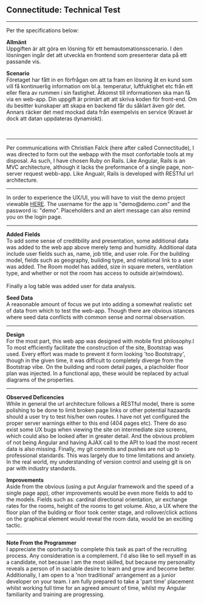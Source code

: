 <h2>Connectitude: Technical Test</h2>
<hr>
<p>Per the specifications below:</p>
<p><strong>Allmänt</strong><br>
Uppgiften är att göra en lösning för ett hemautomationsscenario. I den lösningen ingår det att utveckla en frontend som presenterar data på ett passande vis.</p>
<p><strong>Scenario</strong><br>
Företaget har fått in en förfrågan om att ta fram en lösning åt en kund som vill få kontinuerlig information om bl.a. temperatur, luftfuktighet etc från ett eller flera av rummen i sin fastighet. Åtkomst till informationen ska man få via en web-app. Din uppgift är primärt att att skriva koden för front-end. Om du besitter kunskaper att skapa en backend får du såklart även gör det. Annars räcker det med mockad data från exempelvis en service (Kravet är dock att datan uppdateras dynamiskt).</p>
<p><strong></strong><br></p>
<hr>
<p>Per communications with Christian Falck (here after called Connectitude), I was directed to form out the webapp with the msot confortable tools at my disposal. As such, I have chosen Ruby on Rails. Like Angular, Rails is an MVC architecture, although it lacks the preformance of a single page, non-server request webb-app. Like Angualr, Rails is developed with RESTful url architecture.</p>
<hr>
<p>In order to experience the UX/UI, you will have to visit the demo project viewable <a href="https://con-acs.herokuapp.com/">HERE</a>. The username for the app is "demo@demo.com" and the password is: "demo". Placeholders and an alert message can also remind you on the login page.</p>
<hr>
<p><strong>Added Fields</strong><br>
To add some sense of creditbility and presentation, some additional data was added to the web app above merely temp and humidity. Additional data include user fields such as, name, job title, and user role. For the building model, fields such as geography, building type, and relational link to a user was added. The Room model has added, size in square meters, ventilation type, and whether or not the room has access to outside air(windows).<br><br>Finally a log table was added user for data analysis.</p>
<p><strong>Seed Data</strong><br>
A reasonable amount of focus we put into adding a somewhat realistic set of data from which to test the web-app. Though there are obvious istances where seed data conflicts with common sense and normal observation.</p>
<hr>
<p><strong>Design</strong><br>
For the most part, this web app was designed with mobile first philosophy.l To most efficiently facilitate the construction of the site, Bootstrap was used. Every effort was made to prevent it form looking 'too Bootstrapy', though in the given time, it was difficult to completely diverge from the Bootstrap vibe. On the building and room detail pages, a placholder floor plan was injected. In a functional app, these would be replaced by actual diagrams of the properties.</p>
<hr>
<p><strong>Observed Deficencies</strong><br>
While in general the url architecture follows a RESTful model, there is some polishing to be done to limit broken page links or other potential hazaards should a user try to test his/her own routes. I have not yet configured the proper server warnings either to this end (404 pages etc). There do aso exist some UX bugs when viewing the site on intermediate size screens, which could also be looked after in greater detail. And the obvious problem of not being Angular and having AJAX call to the API to load the most recent data is also missing. Finally, my git commits and pushes are not up to professional standards. This was largely due to time limitations and anxiety. In the real world, my understanding of version control and useing git is on par with industry standards.</p>
<p><strong>Improvements</strong><br>
Aside from the obvious (using a put Angular framework and the speed of a single page app), other improvements would be even more fields to add to the models. Fields such as: cardinal directional orientation, air exchange rates for the rooms, height of the rooms to get volume. Also, a UX where the floor plan of the bulding or floor took center stage, and rollover/click actions on the graphical element would reveal the room data, would be an exciting tactic.</p>
<hr>
<p><strong>Note From the Programmer</strong><br>
I appreciate the oportunity to complete this task as part of the recruiting process. Any consideration is a complement. I'd also like to sell myself in as a candidate, not because I am the most skilled, but because my personality reveals a person of in saciable desire to learn and grow and become better. Additionally, I am open to a 'non traditional' arrangement as a junior developer on your team. I am fully prepared to take a 'part time' placement whilst working full time for an agreed amount of time, whilst my Angular familiarity and training are progressing.</p>

